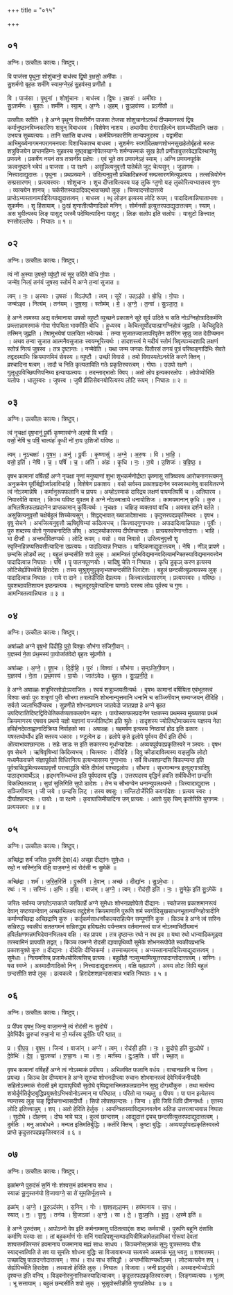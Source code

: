 +++
title = "०१५"

+++


## ०१
अग्निः। उत्कीलः कात्यः। त्रिष्टुप्।

वि पाज॑सा पृ॒थुना॒ शोशु॑चानो॒ बाध॑स्व द्वि॒षो र॒क्षसो॒ अमी॑वाः ।  
सु॒शर्म॑णो बृह॒तः शर्म॑णि स्याम॒ग्नेर॒हं सु॒हव॑स्य॒ प्रणी॑तौ ॥

वि । पाज॑सा । पृ॒थुना॑ । शोशु॑चानः । बाध॑स्व । द्वि॒षः । र॒क्षसः॑ । अमी॑वाः ।  
सु॒ऽशर्म॑णः । बृ॒ह॒तः । शर्म॑णि । स्या॒म् । अ॒ग्नेः । अ॒हम् । सु॒ऽहव॑स्य । प्रऽनी॑तौ ॥

उत्कीलः स्तौति । हे अग्ने पृथुना विस्तीर्णेन पाजसा तेजसा शोशुचानोऽत्यर्थं दीप्यमानस्त्वं द्विषः कर्मानुष्ठानविघ्नकारिणः शत्रून् विबाधस्व । विशेषेण नाशय । तथामीवा रोगाराहित्येन सामर्थ्योपेतानि रक्षसः । उभयत्र सुब्व्यत्ययः । तानि रक्षांसि बाधस्य । कर्मविघ्नकारीणि तान्यपनुदस्व । यद्वामीवा आभिमुख्येनागमनपरागमनपराः पिशाचिकाश्च बाधस्व । सुशर्मणः स्वर्गादिलक्षणशोभनसुखहेतोर्बृहतो मरुतः शत्रुविजयेन प्राप्तमहिम्नः सुहवस्य सुष्ठ्वाह्वानोपेतस्याग्नेः शर्मण्यस्माकं सुख हेतौ प्रणीतावुत्तरवेद्यादिस्थानेषु प्रणयने । प्रकर्षेण नयनं तत्र तत्रानीय प्रक्षेपः । एवं भूते तव प्रणयनेऽहं स्याम् । अग्नि प्रणयनपूर्वके क्रत्वनुष्ठाने भवेयं ॥ पाजसा । पा रक्षणे । असुन्नित्यनुवृत्तौ पातेर्बले जुट् चेत्यसुन् । जुडागमः । नित्त्वादाद्युदात्तः । पृथुना । प्रथप्रख्याने । उदित्यनुवृत्तौ प्रथिम्रदिभ्रस्जां सम्प्रसारणमित्युप्रत्ययः । तत्सन्नियोगेन सम्प्रसारणम् । प्रत्ययस्वरः । शोशुचानः । शुच दीप्तावित्यस्य यङ् लुकि ग्तुणो यङ् लुकोरित्यभ्यासस्य गुणः । व्यत्ययेन शानच् । चर्करीतस्यादादिवद्भावाच्छपो लुक् । चित्त्वादन्तोदात्तत्वे प्राप्तेऽभ्यस्तानामादिरित्याद्युदात्तत्वम् । बाधस्व । ब्धृ लोडन इत्यस्य लोटि रूपम् । पादादित्वान्निघाताभावः । सुकर्मणः । शॄ हिंसायाम् । दुःखं शृणातीत्यौणादिको मनिन् । सोर्मनसी इत्युत्तरपदाद्युदात्तत्वम् । स्याम् । अस भुवीत्यस्य लिङ् यासुट् परस्मै पदेष्वित्यादिना यासुट् । लिङः सलोप इति सलोपः । यासुटो ङित्त्वात् श्नसोरल्लोपः । निघातः ॥ १ ॥

## ०२
अग्निः। उत्कीलः कात्यः। त्रिष्टुप्।

त्वं नो॑ अ॒स्या उ॒षसो॒ व्यु॑ष्टौ॒ त्वं सूर॒ उदि॑ते बोधि गो॒पाः ।  
जन्मे॑व॒ नित्यं॒ तन॑यं जुषस्व॒ स्तोमं॑ मे अग्ने त॒न्वा॑ सुजात ॥

त्वम् । नः॒ । अ॒स्याः । उ॒षसः॑ । विऽउ॑ष्टौ । त्वम् । सूरे॑ । उत्ऽइ॑ते । बो॒धि॒ । गो॒पाः ।  
जन्म॑ऽइव । नित्य॑म् । तन॑यम् । जु॒ष॒स्व॒ । स्तोम॑म् । मे॒ । अ॒ग्ने॒ । त॒न्वा॑ । सु॒ऽजा॒त॒ ॥

हे अग्ने त्वमस्या अद्य वर्तमानाया उषसो व्युष्टौ व्युच्छने प्रकाशने सूरे सूर्य उदिते च सति नोऽग्निहोत्रादिकर्मणि प्रव्त्त्तान्नामस्माकं गोपा गोपयिता भावमीति बोधि । हुध्यस्व । केचित्सूर्योदयात्प्रागग्निहोत्रं जुह्वति । केचिदुदिते तस्मिन् जुह्वति । तेषामुभयेषां पालयिता भवेत्यर्थः । तन्वा सुजातज्वालापरिवृतेन शरीरेण सुष्ठु जात देदीप्यमान । अथव तन्वा सुजात आत्मनैवसुजातः स्वयम्भूरित्यर्थः । तादशस्त्वं मे मदीयं स्तोमं त्रिवृत्पञ्चदशादि लक्षणं स्तोत्रं नित्यं जुषस्व । तत्र दृष्टान्तः । नन्मेवेति । यथा जन्म जनकः पितौरसं तनयं पुत्रं परिष्वङ्गादिभिः सेवते तद्वदस्माभिः क्रियमाणमिमं सेवस्य ॥ व्युष्टौ । उच्छी विवासे । तमो विवास्यतेऽनयेति करणे क्तिन् । व्रश्चादिना षत्वम् । तादौ च निति कृत्यताविति गतेः प्रकृतिस्वरत्वम् । गोपाः । उउपो रक्षणे । गुलूधूपविच्छिपणिपनिघ्य इत्यायप्रत्ययः । तदन्ताद्भातोः क्विप् । अतो लोप इत्यकारलोपः । लोपोव्योरिति यलोपः । धातुस्वरः । जुषस्व । जुषी प्रीतिसेवनयोरित्यस्य लोटि रूपम् । निघातः ॥ २ ॥

## ०३
अग्निः। उत्कीलः कात्यः। त्रिष्टुप्।

त्वं नृ॒चक्षा॑ वृष॒भानु॑ पू॒र्वीः कृ॒ष्णास्व॑ग्ने अरु॒षो वि भा॑हि ।  
वसो॒ नेषि॑ च॒ पर्षि॒ चात्यंहः॑ कृ॒धी नो॑ रा॒य उ॒शिजो॑ यविष्ठ ॥

त्वम् । नृ॒ऽचक्षाः॑ । वृ॒ष॒भ॒ । अनु॑ । पू॒र्वीः । कृ॒ष्णासु॑ । अ॒ग्ने॒ । अ॒रु॒षः । वि । भा॒हि॒ ।  
वसो॒ इति॑ । नेषि॑ । च॒ । पर्षि॑ । च॒ । अति॑ । अंहः॑ । कृ॒धि । नः॒ । रा॒ये । उ॒शिजः॑ । य॒वि॒ष्ठ॒ ॥

वृषभ कामानां वर्षितर्हे अग्ने नृचक्षा नॄणां मनुष्याणां शुभा शुभकर्मणोर्द्रष्टा कृष्णासु रात्रिष्वरुष आरोचनानस्त्वमनु अनुक्रमेण पूर्वीर्बह्वीर्ज्वालाविभाहि । विशेषेण प्रकाशय । वसो सर्वस्य प्रकाशप्रदानेन स्वस्वस्थानेषु वासयितरग्ने त्वं नोऽस्मान्नेषि । कर्मानुरूपफलानि च प्रापय । अम्होऽस्माकं दारिद्र्य लक्षणं पापमतिपर्षि च । अतिपारय । निवारयेति यावत् । किञ्च यविष्ट युवतम हे अग्ने नोऽस्मान्राये धनायोशिजः । कामयमानान् कृधि । कुरु । अभिलषितफलप्रदानेन प्राप्तकामान् कुर्वित्यर्थः । नृचक्षाः । चक्षिङ् व्यक्तायां वाचि । अयमत्र दर्शने वर्तते । असुन्नित्यनुवृत्तौ चक्षेर्बहुलं शिच्चेत्यसुन् । शिद्वद्भावात् ख्याञादेशाभावः । कृदुत्तरपदप्रकृतिस्वरः । वृषभ । वृषु सेचने । अभजित्यनुवृत्तौ ऋषिवृषिभ्यां कदित्यभच् । कित्त्वाद्गुणाभावः । अपादादित्वान्निघातः । पूर्वीः । पुरु शब्दस्य वोतो गुणवचनादिति ङीष् । आद्यस्योकारस्य दीर्घश्चान्दसः । प्रत्ययस्वरेणान्तोदात्तः । भाहि । भा दीप्तौ । अन्तर्भावितण्यर्थः । लोटि रूपम् । वसो । वस निवासे । उरित्यनुवृत्तौ शॄ स्वृस्निहित्रप्यसिवसीत्यादिना उप्रत्ययः । पाददित्वान्न निघातः । षाष्ठिकमाद्युदात्तत्वम् । नेषि । णीञ् प्रापणे । छन्दसि लोडर्थे लट् । बहुलं छन्दसीति शपो लुक् । आमन्त्रितं पूर्वमविद्यमानवदित्यामन्त्रितस्याविद्यमानवत्त्वेन पादादित्वान्न निघातः । पर्षि । पॄ पालनपूरणयोः । चादिषु चेति न निघातः । कृधि डुकृञ् करण इत्यस्य लोटिसेर्ह्यपिच्चेति हिरादेशः । तस्य सुश्रुशृणुपॄकृवृभ्यश्चन्दसीति धिरादेशः । बहुलं छन्दसीत्युप्रत्ययस्य लुक् । पादादित्वान्न निघातः । राये रा दाने । रातेर्डैरिति दैप्रत्ययः । कित्त्वात्संप्रसारणम् । प्रत्ययस्वरः । यविष्ठः । युवशब्दावतिशायन इष्ठन्प्रत्ययः । स्थूलदूरयुवेत्यादिना याणादेः परस्य लोपः पूर्वस्य च गुणः । आमन्त्रितत्वान्निघातः ॥ ३ ॥

## ०४
अग्निः। उत्कीलः कात्यः। त्रिष्टुप्।

अषा॑ळ्हो अग्ने वृष॒भो दि॑दीहि॒ पुरो॒ विश्वाः॒ सौभ॑गा संजिगी॒वान् ।  
य॒ज्ञस्य॑ ने॒ता प्र॑थ॒मस्य॑ पा॒योर्जात॑वेदो बृह॒तः सु॑प्रणीते ॥

अषा॑ळ्हः । अ॒ग्ने॒ । वृ॒ष॒भः । दि॒दी॒हि॒ । पुरः॑ । विश्वाः॑ । सौभ॑गा । स॒म्ऽजि॒गी॒वान् ।  
य॒ज्ञस्य॑ । ने॒ता । प्र॒थ॒मस्य॑ । पा॒योः । जात॑ऽवेदः । बृ॒ह॒तः । सु॒ऽप्र॒नी॒ते॒ ॥

हे अग्ने अषाळ्हः शत्रुभिरसोढोऽपराजितः । स्वयं शत्रूञ्जयतीत्यर्थः । वृषभः कामानां वर्षियिता एवंभूतस्त्वं विश्वाः सर्वाः पुरः शत्रूणां पुरीः सौभगा तत्रत्यानि शोभनान्युत्तमानि धनानि च सञ्जिगीवान् सम्यग्जयन् दीदिहि । सर्वतो ज्वलाभिर्दीप्यस्व । सुप्रणीते शोभनप्रणयन जातवेदो जातप्रज्ञ हे अग्ने बृहत उपदिष्टातिदिष्टद्विविधेतिकर्तव्यताकलापेन महतः । पायोस्तत्फलप्रदानेन रक्षकस्य प्रथमस्य मुख्यतया प्रथमं क्रियमाणस्य एषवाव प्रथमो यज्ञो यज्ञानां यज्जोतिष्टोम इति श्रुतेः । तादृशस्य ज्योतिष्टोमाख्यस्य यज्ञस्य नेता हविर्हनदेवताह्वानादिक्रिया निर्वाहको भव । अषाळ्हः । षहमर्षण इत्यस्य निष्ठायां होढ इति ढकारः । यषस्तथोर्थोध इति क्तस्य धकारः । ष्ग्टुत्वेन ढः । ढलोपे कृते ढ्रलोपे पूर्वस्य दीर्घ इति दीर्घः । ऒत्वाभावश्छान्दसः । सहेः साडः स इति सकारस्य मूर्धान्यादेशः । अव्ययपूर्वपदप्रकृतिस्वरे न ञ्स्वरः । वृषभ वृष सेचने । ऋषिवृषिभ्यां किदित्यभच् । चित्स्वरः । दीदिहि । दिवु क्रीडादावित्यस्य यङ्लुकि लोटो मध्यमैकवचने संज्ञापूर्वको विधिरनित्य इत्यभ्यासस्य गुणाभावः । सर्वे विधयश्छन्दसि विकल्प्यन्त इति पूर्वत्रासिद्धमित्यस्याप्रवृत्तौ परत्वाद्धलि चेति दीर्घत्वं पश्चाद्वलोपः । सौभगा । सुभगान्मन्त्र इत्युद्गात्रादिषु पाठाद्भावार्थेऽञ् । हृद्भगसिन्ध्वन्त इति पूर्वपदस्य वृद्धिः । उत्तरपदस्य वृद्धिर्न हवति सर्वविधीनां छन्दसि विकल्पितत्वात् । सुपां सुलिगिति सुपो डादेशः । तेन च सौभाग्येन धनान्युपलक्ष्यन्ते । ञित्त्वादाद्युदात्तः । सञ्जिगीवान् । जी जये । छन्दसि लिट् । तस्य क्वसुः । सन्लिटोर्जेरिति कवर्गादेशः । प्रत्यय स्वरः । दीर्घाश्छान्दसः । पायोः । पा रक्षणे । कृवापाजिमीयादिना उण् प्रत्ययः । आतो युक् चिण् कृतोरिति युगागमः । प्रत्ययस्वरः ॥ ४ ॥

## ०५
अग्निः। उत्कीलः कात्यः। त्रिष्टुप्।

अच्छि॑द्रा॒ शर्म॑ जरितः पु॒रूणि॑ दे॒वा{4} अच्छा॒ दीद्या॑नः सुमे॒धाः ।  
रथो॒ न सस्नि॑र॒भि व॑क्षि॒ वाज॒मग्ने॒ त्वं रोद॑सी नः सु॒मेके॑ ॥

अच्छि॑द्रा । शर्म॑ । ज॒रि॒त॒रिति॑ । पु॒रूणि॑ । दे॒वान् । अच्छ॑ । दीद्या॑नः । सु॒ऽमे॒धाः ।  
रथः॑ । न । सस्निः॑ । अ॒भि । व॒क्षि॒ । वाज॑म् । अ॒ग्ने॒ । त्वम् । रोद॑सी॒ इति॑ । नः॒ । सु॒मेके॒ इति॑ सु॒ऽमेके॑ ॥

जरितः सर्वस्य जगतोऽन्तकाले जरयितर्हे अग्ने सुमेधाः शोभनप्रज्ञोपेतो दीद्यानः । स्वतेजसा प्रकाशमानस्त्वं देवान् यष्टव्यान्देवान् अच्छाभिलक्ष्य तदुद्देशेन क्रियमाणानि पुरूणि शर्म स्वर्गादिसुखसाधनभूतान्यग्निहोत्रादीनि कर्माण्यच्छिद्रा अच्छिद्राणि कुरु । कर्तृकर्मसाधनवैकल्यराहित्येन सम्पूर्णानि कुरु । किञ्च हे अग्ने त्वं सस्निः सन्निरुद्धः स्वकीयं सततगमनं सन्निरुद्ध्य हविष्प्रक्षेप पर्यन्तमत्र वर्तमानस्त्वं वाजं नोऽस्माभिर्दीयमानं हविर्लक्षणमन्नमभिदेवानभिलक्ष्य वक्षि । वह प्रापय । तत्र दृष्ठान्तः रथो न रथ इव ॥ यथा रथो धान्यादिकमूढ्वा तत्स्वामिनं प्रापयति तद्वत् । किञ्च त्वमग्ने रोदसी द्यावापृथिव्यौ सुमेके शोभनरूपोपेते स्वकीयप्रभाभिः प्रकाशयुक्ते कुरु ॥ दीद्यानः । दीदेतिः दीप्तिकर्मा । तस्माच्छानच् । अभ्यस्तानामादिरित्याद्युदात्तत्वम् । सुमेधाः । नित्यमसिच् प्रजामेधयोरित्यसिच् प्रत्ययः । बहुव्रीहौ नञ्सुभ्यामित्युत्तरपादान्तोदात्तत्वम् । सस्निः । षस स्वप्ने । अस्मादौणादिको निन् । नित्त्वादाद्युदात्तत्वम् । वक्षि वहप्रापणे । अस्य लोटः सिपि बहुलं छन्दसीति शपो लुक् । ढत्वकत्वे । हिरादेशश्छान्दसत्वान्न भवति निघातः ॥ ५ ॥

## ०६
अग्निः। उत्कीलः कात्यः। त्रिष्टुप्।

प्र पी॑पय वृषभ॒ जिन्व॒ वाजा॒नग्ने॒ त्वं रोद॑सी नः सु॒दोघे॑ ।  
दे॒वेभि॑र्देव सु॒रुचा॑ रुचा॒नो मा नो॒ मर्त॑स्य दुर्म॒तिः परि॑ ष्ठात् ॥

प्र । पी॒प॒य॒ । वृ॒ष॒भ॒ । जिन्व॑ । वाजा॑न् । अग्ने॑ । त्वम् । रोद॑सी॒ इति॑ । नः॒ । सु॒दोघे॒ इति॑ सु॒ऽदोघे॑ ।  
दे॒वेभिः॑ । दे॒व॒ । सु॒ऽरुचा॑ । रु॒चा॒नः । मा । नः॒ । मर्त॑स्य । दुः॒ऽम॒तिः । परि॑ । स्था॒त् ॥

वृषभ कामानां वर्षिहर्हे अग्ने त्वं नोऽस्माकं प्रपीपय । अभिलषित फलानि वर्धय । वाचानन्नानि च जिन्व । प्रयच्छ । किञ्च देव दीप्यमान हे अग्ने सुरुचा शोभनदीप्त्या रुचानः शोभमानस्त्वं देवेभिर्यजनीयदैवैः सहितोऽस्माकं रोदसी इमे द्यावापृघिवौ सुदोघे वृष्विद्वाराभिमतफलप्रदानेन सुष्ठु दोग्ध्र्यौकुरु । तथा मर्त्यस्य शत्रोर्दुर्मतिर्दुष्टबुद्धिप्रयुक्तोऽभिभवोनोऽस्मान् मा परिष्ठात् । परितो मा गच्छतु ॥ पीपय । पा पान इत्येतस्य ण्यन्तस्य लुङ् चङ् द्विर्वचनाभ्यासदीर्घौ । सिपो लोपश्छान्दसः । जिन्व । इवि जिवि धिवि प्रीणनार्थाः । एतस्य लोटि इतित्त्वान्नुम् । शप् । अतो हेरिति हेर्लुक् । आमन्त्रितस्याविद्यमानवत्वेन अतिङ उत्तरत्वाभावान्न निघातः । सुदोघे । दोहनम् । दोघः भावे घञ् । कुत्वं छान्दसम् । आद्युदात्तं द्व्यच् छन्दसीत्युत्तरपदाद्युदात्तत्वम् । दुर्मतिः । मनु अवबोधने । मन्यत इतिमतिर्बुद्धिः । कर्तरि क्तिच् । कुष्टा बुद्धिः । अव्ययपूर्वपदप्रकृतिस्वरत्वे प्राप्ते कृदुत्तरपदप्रकृतिस्वरत्वं ॥ ६ ॥

## ०७
अग्निः। उत्कीलः कात्यः। त्रिष्टुप्।

इळा॑मग्ने पुरु॒दंसं॑ स॒निं गोः श॑श्वत्त॒मं हव॑मानाय साध ।  
स्यान्नः॑ सू॒नुस्तन॑यो वि॒जावाग्ने॒ सा ते॑ सुम॒तिर्भू॑त्व॒स्मे ॥

इळा॑म् । अ॒ग्ने॒ । पु॒रु॒ऽदंस॑म् । स॒निम् । गोः । श॒श्व॒त्ऽत॒मम् । हव॑मानाय । सा॒ध॒ ।  
स्यात् । नः॒ । सू॒नुः । तन॑यः । वि॒जाऽवा॑ । अ॒ग्ने॒ । सा । ते॒ । सु॒ऽम॒तिः । भू॒तु॒ । अ॒स्मे इति॑ ॥

हे अग्ने पुरुदंसम् । आपोऽप्नो वेष इति कर्मनाममसु पठितत्वाद्दंसः शब्दः कर्मवाची । पुरूणि बहूनि दंसांसि कर्माणि यस्याः सा । तां बहुकर्माणं गोः सनिं गवादिपशून्सम्पादयित्रीमिळामेतन्नामिकां गोरूपां देवतां शश्वत्तमन्निरन्तरं हवमानाय यजमानाय मह्यं साधः साधय । किञ्चनोस्ऽमाकं सूनुः पुत्रस्तनयः पौत्रः स्याद्भवत्विति ते तव या सुमतिः शोधना बुद्धिः सा विजावाबन्ध्या सत्यस्मे अस्माकं भूतु भवतु ॥ शश्वत्तमम् । उच्छादिषु पाठादन्तोदात्तत्वम् । साध । राध साध संसिद्धौ । अन्तर्भावितण्यर्थोऽयम् । लोटव्यत्ययेन शप् । सेर्ह्यपिच्चेति हिरादेशः । तस्यातो हेरिति लुक् । निघातः । विजावा । जनी प्रादुर्भावे । अस्मादन्येभ्योऽपि दृश्यन्त इति वनिप् । विड्वनोरनुनासिकस्यादित्यात्वम् । कृदुत्तरपदप्रकृतिस्वरत्वम् । लिङ्गव्यत्ययः । भूतम् । भू सत्तायाम् । बहुलं छन्दसीति शपो लुक् । भूसुवोस्तीङीति गुणप्रतिषेधः ॥ ७ ॥